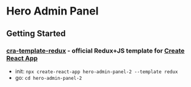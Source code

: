 # Hero Admin Panel

## Getting Started

### [cra-template-redux](https://github.com/reduxjs/redux-templates/tree/master/packages/cra-template-redux) - official Redux+JS template for [Create React App](https://github.com/facebook/create-react-app)
+ init: ``npx create-react-app hero-admin-panel-2 --template redux``
+ go: ``cd hero-admin-panel-2``





















